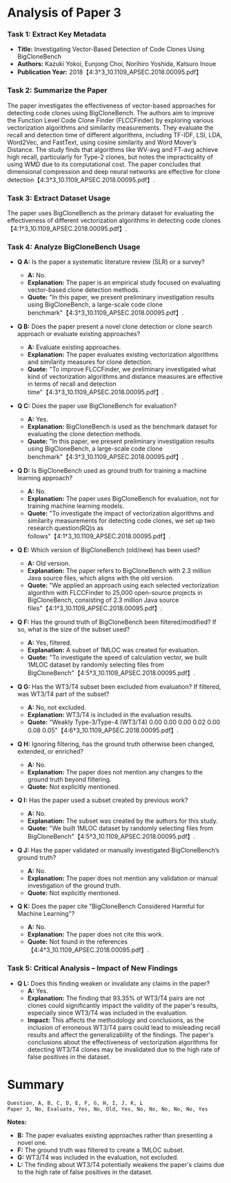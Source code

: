 # Analysis of Paper 3

### Task 1: Extract Key Metadata

- **Title:** Investigating Vector-Based Detection of Code Clones Using BigCloneBench
- **Authors:** Kazuki Yokoi, Eunjong Choi, Norihiro Yoshida, Katsuro Inoue
- **Publication Year:** 2018【4:3†3_10.1109_APSEC.2018.00095.pdf】

### Task 2: Summarize the Paper

The paper investigates the effectiveness of vector-based approaches for detecting code clones using BigCloneBench. The authors aim to improve the Function Level Code Clone Finder (FLCCFinder) by exploring various vectorization algorithms and similarity measurements. They evaluate the recall and detection time of different algorithms, including TF-IDF, LSI, LDA, Word2Vec, and FastText, using cosine similarity and Word Mover’s Distance. The study finds that algorithms like WV-avg and FT-avg achieve high recall, particularly for Type-2 clones, but notes the impracticality of using WMD due to its computational cost. The paper concludes that dimensional compression and deep neural networks are effective for clone detection【4:3†3_10.1109_APSEC.2018.00095.pdf】.

### Task 3: Extract Dataset Usage

The paper uses BigCloneBench as the primary dataset for evaluating the effectiveness of different vectorization algorithms in detecting code clones【4:1†3_10.1109_APSEC.2018.00095.pdf】.

### Task 4: Analyze BigCloneBench Usage

- **Q A:** Is the paper a systematic literature review (SLR) or a survey?
  - **A:** No.
  - **Explanation:** The paper is an empirical study focused on evaluating vector-based clone detection methods.
  - **Quote:** "In this paper, we present preliminary investigation results using BigCloneBench, a large-scale code clone benchmark"【4:3†3_10.1109_APSEC.2018.00095.pdf】.

- **Q B:** Does the paper present a novel clone detection or clone search approach or evaluate existing approaches?
  - **A:** Evaluate existing approaches.
  - **Explanation:** The paper evaluates existing vectorization algorithms and similarity measures for clone detection.
  - **Quote:** "To improve FLCCFinder, we preliminary investigated what kind of vectorization algorithms and distance measures are effective in terms of recall and detection time"【4:3†3_10.1109_APSEC.2018.00095.pdf】.

- **Q C:** Does the paper use BigCloneBench for evaluation?
  - **A:** Yes.
  - **Explanation:** BigCloneBench is used as the benchmark dataset for evaluating the clone detection methods.
  - **Quote:** "In this paper, we present preliminary investigation results using BigCloneBench, a large-scale code clone benchmark"【4:3†3_10.1109_APSEC.2018.00095.pdf】.

- **Q D:** Is BigCloneBench used as ground truth for training a machine learning approach?
  - **A:** No.
  - **Explanation:** The paper uses BigCloneBench for evaluation, not for training machine learning models.
  - **Quote:** "To investigate the impact of vectorization algorithms and similarity measurements for detecting code clones, we set up two research question(RQ)s as follows"【4:1†3_10.1109_APSEC.2018.00095.pdf】.

- **Q E:** Which version of BigCloneBench (old/new) has been used?
  - **A:** Old version.
  - **Explanation:** The paper refers to BigCloneBench with 2.3 million Java source files, which aligns with the old version.
  - **Quote:** "We applied an approach using each selected vectorization algorithm with FLCCFinder to 25,000 open-source projects in BigCloneBench, consisting of 2.3 million Java source files"【4:1†3_10.1109_APSEC.2018.00095.pdf】.

- **Q F:** Has the ground truth of BigCloneBench been filtered/modified? If so, what is the size of the subset used?
  - **A:** Yes, filtered.
  - **Explanation:** A subset of 1MLOC was created for evaluation.
  - **Quote:** "To investigate the speed of calculation vector, we built 1MLOC dataset by randomly selecting files from BigCloneBench"【4:5†3_10.1109_APSEC.2018.00095.pdf】.

- **Q G:** Has the WT3/T4 subset been excluded from evaluation? If filtered, was WT3/T4 part of the subset?
  - **A:** No, not excluded.
  - **Explanation:** WT3/T4 is included in the evaluation results.
  - **Quote:** "Weakly Type-3/Type-4 (WT3/T4) 0.00 0.00 0.00 0.02 0.00 0.08 0.05"【4:6†3_10.1109_APSEC.2018.00095.pdf】.

- **Q H:** Ignoring filtering, has the ground truth otherwise been changed, extended, or enriched?
  - **A:** No.
  - **Explanation:** The paper does not mention any changes to the ground truth beyond filtering.
  - **Quote:** Not explicitly mentioned.

- **Q I:** Has the paper used a subset created by previous work?
  - **A:** No.
  - **Explanation:** The subset was created by the authors for this study.
  - **Quote:** "We built 1MLOC dataset by randomly selecting files from BigCloneBench"【4:5†3_10.1109_APSEC.2018.00095.pdf】.

- **Q J:** Has the paper validated or manually investigated BigCloneBench’s ground truth?
  - **A:** No.
  - **Explanation:** The paper does not mention any validation or manual investigation of the ground truth.
  - **Quote:** Not explicitly mentioned.

- **Q K:** Does the paper cite "BigCloneBench Considered Harmful for Machine Learning"?
  - **A:** No.
  - **Explanation:** The paper does not cite this work.
  - **Quote:** Not found in the references【4:4†3_10.1109_APSEC.2018.00095.pdf】.

### Task 5: Critical Analysis – Impact of New Findings

- **Q L:** Does this finding weaken or invalidate any claims in the paper?
  - **A:** Yes.
  - **Explanation:** The finding that 93.35% of WT3/T4 pairs are not clones could significantly impact the validity of the paper's results, especially since WT3/T4 was included in the evaluation.
  - **Impact:** This affects the methodology and conclusions, as the inclusion of erroneous WT3/T4 pairs could lead to misleading recall results and affect the generalizability of the findings. The paper's conclusions about the effectiveness of vectorization algorithms for detecting WT3/T4 clones may be invalidated due to the high rate of false positives in the dataset.

# Summary

```plaintext
Question, A, B, C, D, E, F, G, H, I, J, K, L
Paper 3, No, Evaluate, Yes, No, Old, Yes, No, No, No, No, No, Yes
```

**Notes:**
- **B:** The paper evaluates existing approaches rather than presenting a novel one.
- **F:** The ground truth was filtered to create a 1MLOC subset.
- **G:** WT3/T4 was included in the evaluation, not excluded.
- **L:** The finding about WT3/T4 potentially weakens the paper's claims due to the high rate of false positives in the dataset.
